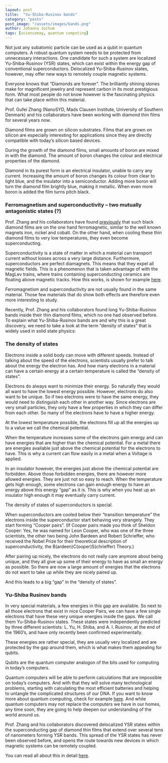 ```yaml
---
layout: post
title:  "Yu-Shiba-Rusinov bands"
category: "posts"
post_image: "/assets/images/bands.png"
author: Johanna Jochum
tags: [sciencemag, quantum computing]
---
```


Not just any subatomic particle can be used as a qubit in quantum computers. A robust quantum system needs to be protected from unnecessary interactions. One candidate for such a system are localized Yu-Shiba-Rusinov (YSR) states, which can exist within the energy gap of conventional superconductors. Delocalized Yu-Shiba-Rusinov states, however, may offer new ways to remotely couple magnetic systems.

Everyone knows that “Diamonds are forever”. The brilliantly shining stones make for magnificent jewelry and represent carbon in its most prestigious form. What most people do not know however is the fascinating physics that can take place within this material.

Prof. Gufei Zhang (NanoSYD, Mads Clausen Institute, University of Southern Denmark) and his collaborators have been working with diamond thin films for several years now. 

Diamond films are grown on silicon substrates. Films that are grown on silicon are especially interesting for applications since they are directly compatible with today’s silicon based devices.

During the growth of the diamond films, small amounts of boron are mixed in with the diamond. The amount of boron changes the colour and electrical properties of the diamond.

Diamond in its purest form is an electrical insulator, unable to carry any current. Increasing the amount of boron changes its colour from clear to light blue, and the insulator into a semiconductor. Adding more boron will turn the diamond film brightly blue, making it metallic. When even more boron is added the film turns pitch black.

### Ferromagnetism and superconductivity – two mutually antagonistic states (?)

Prof. Zhang and his collaborators have found [previously](https://pubs.acs.org/doi/abs/10.1021/acsnano.7b01688) that such black diamond films are on the one hand ferromagnetic, similar to the well known magnets iron, nickel and cobalt. On the other hand, when cooling these thin diamond films to very low temperatures, they even become superconducting.

Superconductivity is a state of matter in which a material can transport current without losses across a very large distance. Furthermore, superconductors are perfect diamagnets. This means that they expel all magnetic fields. This is a phenomenon that is taken advantage of with the MagLev trains, where trains containing superconducting ceramics are floating above magnetic tracks. How this works, is shown for example [here](https://www.youtube.com/watch?v=EbORQVttbeU).

Ferromagnetism and superconductivity are not usually found in the same material. Those few materials that do show both effects are therefore even more interesting to study.

Recently, Prof. Zhang and his collaborators found long Yu-Shiba-Rusinov bands inside their thin diamond films, which no one had observed before. To explain what Yu-Shiba-Rusinov bands are and why this is a great discovery, we need to take a look at the term “density of states” that is widely used in solid state physics:

### The density of states

Electrons inside a solid body can move with different speeds. Instead of talking about the speed of the electrons, scientists usually prefer to talk about the energy the electron has. And how many electrons in a material can have a certain energy at a certain temperature is called the “density of states”. 

Electrons do always want to minimize their energy. So naturally they would all want to have the lowest energy possible. However, electrons do also want to be unique. So if two electrons were to have the same energy, they would need to distinguish each other in another way. Since electrons are very small particles, they only have a few properties in which they can differ from each other. So many of the electrons have to have a higher energy. 

At the lowest temperature possible, the electrons fill up all the energies up to a value we call the chemical potential. 

When the temperature increases some of the electrons gain energy and can have energies that are higher than the chemical potential.
For a metal there are energies available just above the chemical potential for the electrons to have. This is why a current can flow easily in a metal when a Voltage is applied. 

In an insulator however, the energies just above the chemical potential are forbidden. Above those forbidden energies, there are however more allowed energies. They are just not so easy to reach. When the temperature gets high enough, some electrons can gain enough energy to have an energy above this energy “gap” as it is. This is why when you heat up an insulator high enough it may eventually carry current. 

The density of states of superconductors is special. 

When superconductors are cooled below their “transition temperature” the electrons inside the superconductor start behaving very strangely. They start forming “Cooper pairs”. (If Cooper pairs made you think of Sheldon Cooper: Yes, he was named for Leon Cooper, who was one of the three scientists, the other two being John Bardeen and Robert Schrieffer, who received the Nobel Prize for their theoretical description of superconductivity, the B(ardeen)C(ooper)S(chrieffer) Theory.)

After pairing up nicely, the electrons do not really care anymore about being unique, and they all give up some of their energy to have as small an energy as possible.
So there are now a large amount of energies that the electrons do not want to take up while they are nicely paired up. 

And this leads to a big “gap” in the “density of states”. 

### Yu-Shiba Rusinov bands

In very special materials,  a few energies in this gap are available. So next to all those electrons that exist in nice Cooper Pairs, we can have a few single electrons that have these very unique energies inside the gaps. We call them Yu-Shiba-Rusinov states. These states were independently predicted by three different scientists: L. Yu, H. Shiba, and A. I. Rusinov, at the end of the 1960’s, and have only recently been confirmed experimentally. 

These energies are rather special, they are usually very localized and are protected by the gap around them, which is what makes them appealing for qubits. 

Qubits are the quantum computer analogon of the bits used for computing in today’s computers. 

Quantum computers will be able to perform calculations that are impossible on today’s computers. And with that they will solve many technological problems, starting with calculating the most efficient batteries and helping to untangle the complicated structures of our DNA.
If you want to know more about quantum computing, check for example [here](https://www.technologyreview.com/2019/01/29/66141/what-is-quantum-computing/).
And while quantum computers may not replace the computers we have in our homes, any time soon, they are going to help deepen our understanding of the world around us.

Prof. Zhang and his collaborators discovered delocalized YSR states within the superconducting gap of diamond thin films that extend over several tens of nanometers forming YSR bands. This spread of the YSR states has never been observed before, and opens the route towards new devices in which magnetic systems can be remotely coupled.

You can read all about this in detail [here](https://advances.sciencemag.org/content/6/20/eaaz2536).